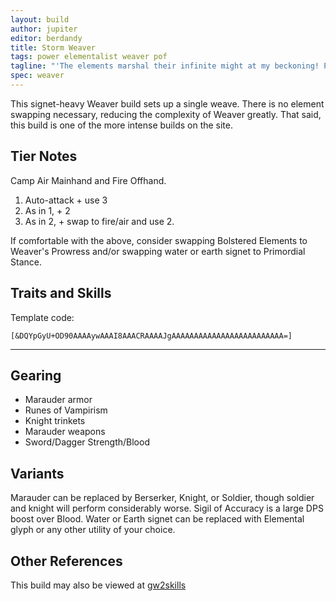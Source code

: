 ```yaml
---
layout: build
author: jupiter
editor: berdandy
title: Storm Weaver
tags: power elementalist weaver pof
tagline: "'The elements marshal their infinite might at my beckoning! Power seethes in the roiling clouds! Now, at my command -- STRIKE!'"
spec: weaver
---
```


This signet-heavy Weaver build sets up a single weave. There is no element swapping necessary, reducing the complexity of Weaver greatly. That said, this build is one of the more intense builds on the site.

## Tier Notes

Camp Air Mainhand and Fire Offhand.

1. Auto-attack + use 3
2. As in 1, + 2
3. As in 2, + swap to fire/air and use 2. 

If comfortable with the above, consider swapping Bolstered Elements to Weaver's Prowress and/or swapping water or earth signet to Primordial Stance.

## Traits and Skills

Template code:

`[&DQYpGyU+OD90AAAAywAAAI8AAACRAAAAJgAAAAAAAAAAAAAAAAAAAAAAAAA=]`

---

<div
  data-armory-embed='skills'
  data-armory-ids='5503,5542,5570,5571,5666'
>
</div>
<div
  data-armory-embed='specializations'
  data-armory-ids='41,37,56'
  data-armory-41-traits='232,214,226'
  data-armory-37-traits='266,257,1511'
  data-armory-56-traits='2115,2170,2138'
>
</div>



## Gearing

- Marauder armor
- Runes of Vampirism
- Knight trinkets
- Marauder weapons
- Sword/Dagger Strength/Blood

## Variants

Marauder can be replaced by Berserker, Knight, or Soldier, though soldier and knight will perform considerably worse. Sigil of Accuracy is a large DPS boost over Blood. Water or Earth signet can be replaced with Elemental glyph or any other utility of your choice. 

## Other References

This build may also be viewed at [gw2skills](http://gw2skills.net/editor/?PGgAwilZwuYYMNGJW2W+vfA-zRRYiRDzI4xofCUpA8PA-e)

